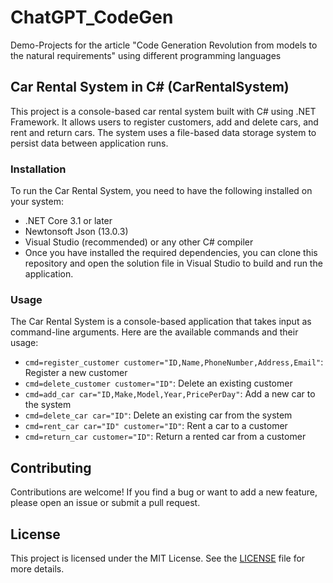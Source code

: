 # ChatGPT_CodeGen
Demo-Projects for the article "Code Generation Revolution from models to the natural requirements" using different programming languages

## Car Rental System in C# (CarRentalSystem)
This project is a console-based car rental system built with C# using .NET Framework. It allows users to register customers, add and delete cars, and rent and return cars. The system uses a file-based data storage system to persist data between application runs.

### Installation
To run the Car Rental System, you need to have the following installed on your system:

- .NET Core 3.1 or later
- Newtonsoft Json (13.0.3)
- Visual Studio (recommended) or any other C# compiler
- Once you have installed the required dependencies, you can clone this repository and open the solution file in Visual Studio to build and run the application.

### Usage
The Car Rental System is a console-based application that takes input as command-line arguments. Here are the available commands and their usage:

- `cmd=register_customer customer="ID,Name,PhoneNumber,Address,Email"`: Register a new customer
- `cmd=delete_customer customer="ID"`: Delete an existing customer
- `cmd=add_car car="ID,Make,Model,Year,PricePerDay"`: Add a new car to the system
- `cmd=delete_car car="ID"`: Delete an existing car from the system
- `cmd=rent_car car="ID" customer="ID"`: Rent a car to a customer
- `cmd=return_car customer="ID"`: Return a rented car from a customer

## Contributing
Contributions are welcome! If you find a bug or want to add a new feature, please open an issue or submit a pull request.

## License
This project is licensed under the MIT License. See the [LICENSE](blob/main/LICENSE) file for more details.
